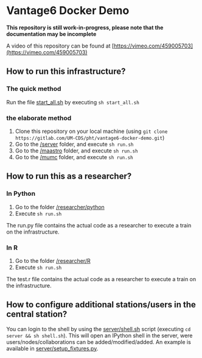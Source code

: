 # Vantage6 Docker Demo

**This repository is still work-in-progress, please note that the documentation may be incomplete**

A video of this repository can be found at [https://vimeo.com/459005703](https://vimeo.com/459005703)

## How to run this infrastructure?

### The quick method
Run the file [start_all.sh](start_all.sh) by executing `sh start_all.sh`

### the elaborate method
1. Clone this repository on your local machine (using `git clone https://gitlab.com/UM-CDS/pht/vantage6-docker-demo.git`)
2. Go to the [/server](/server) folder, and execute `sh run.sh`
3. Go to the [/maastro](/server) folder, and execute `sh run.sh`
4. Go to the [/mumc](/server) folder, and execute `sh run.sh`

## How to run this as a researcher?

### In Python
1. Go to the folder [/researcher/python](/researcher/python)
2. Execute `sh run.sh`

The run.py file contains the actual code as a researcher to execute a train on the infrastructure.

### In R
1. Go to the folder [/researcher/R](/researcher/R)
2. Execute `sh run.sh`

The test.r file contains the actual code as a researcher to execute a train on the infrastructure.

## How to configure additional stations/users in the central station?

You can login to the shell by using the [server/shell.sh](server/shell.sh) script (executing `cd server && sh shell.sh`). This will open an IPython shell in the server, were users/nodes/collaborations can be added/modified/added. An example is available in [server/setup_fixtures.py](server/setup_fixtures.py).